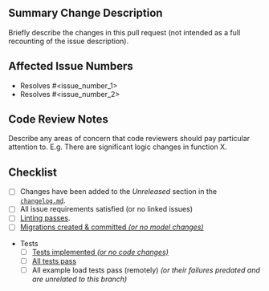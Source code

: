<!-- markdownlint-disable-next-line first-line-heading -->
## Summary Change Description

Briefly describe the changes in this pull request (not intended as a full
recounting of the issue description).

## Affected Issue Numbers

- Resolves #<issue_number_1>
- Resolves #<issue_number_2>

## Code Review Notes

Describe any areas of concern that code reviewers should pay particular
attention to.  E.g. There are significant logic changes in function X.

## Checklist

- [ ] Changes have been added to the *Unreleased* section in the [`changelog.md`](https://github.com/Princeton-LSI-ResearchComputing/tracebase/blob/main/changelog.md).
- [ ] All issue requirements satisfied (or no linked issues)
- [ ] [Linting passes](https://github.com/Princeton-LSI-ResearchComputing/tracebase/blob/main/CONTRIBUTING.md#linting).
- [ ] [Migrations created & committed *(or no model changes)*](https://github.com/Princeton-LSI-ResearchComputing/tracebase/blob/main/CONTRIBUTING.md#migration-process)
- Tests
  - [ ] [Tests implemented *(or no code changes)*](https://github.com/Princeton-LSI-ResearchComputing/tracebase/blob/main/CONTRIBUTING.md#test-implementation)
  - [ ] [All tests pass](https://github.com/Princeton-LSI-ResearchComputing/tracebase/blob/main/CONTRIBUTING.md#quality-control)
  - [ ] All example load tests pass (remotely) *(or their failures predated and are unrelated to this branch)*
